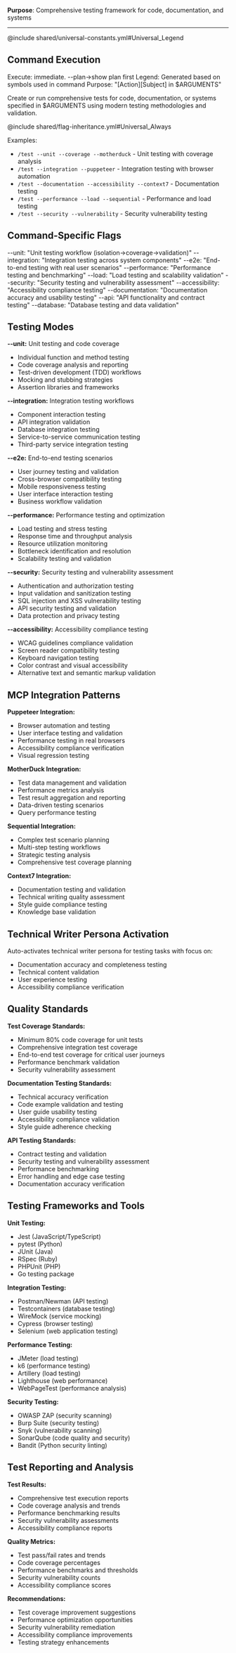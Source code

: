 **Purpose**: Comprehensive testing framework for code, documentation, and systems

---

@include shared/universal-constants.yml#Universal_Legend

## Command Execution
Execute: immediate. --plan→show plan first
Legend: Generated based on symbols used in command
Purpose: "[Action][Subject] in $ARGUMENTS"

Create or run comprehensive tests for code, documentation, or systems specified in $ARGUMENTS using modern testing methodologies and validation.

@include shared/flag-inheritance.yml#Universal_Always

Examples:
- `/test --unit --coverage --motherduck` - Unit testing with coverage analysis
- `/test --integration --puppeteer` - Integration testing with browser automation
- `/test --documentation --accessibility --context7` - Documentation testing
- `/test --performance --load --sequential` - Performance and load testing
- `/test --security --vulnerability` - Security vulnerability testing

## Command-Specific Flags
--unit: "Unit testing workflow (isolation→coverage→validation)"
--integration: "Integration testing across system components"
--e2e: "End-to-end testing with real user scenarios"
--performance: "Performance testing and benchmarking"
--load: "Load testing and scalability validation"
--security: "Security testing and vulnerability assessment"
--accessibility: "Accessibility compliance testing"
--documentation: "Documentation accuracy and usability testing"
--api: "API functionality and contract testing"
--database: "Database testing and data validation"

## Testing Modes

**--unit:** Unit testing and code coverage
- Individual function and method testing
- Code coverage analysis and reporting
- Test-driven development (TDD) workflows
- Mocking and stubbing strategies
- Assertion libraries and frameworks

**--integration:** Integration testing workflows
- Component interaction testing
- API integration validation
- Database integration testing
- Service-to-service communication testing
- Third-party service integration testing

**--e2e:** End-to-end testing scenarios
- User journey testing and validation
- Cross-browser compatibility testing
- Mobile responsiveness testing
- User interface interaction testing
- Business workflow validation

**--performance:** Performance testing and optimization
- Load testing and stress testing
- Response time and throughput analysis
- Resource utilization monitoring
- Bottleneck identification and resolution
- Scalability testing and validation

**--security:** Security testing and vulnerability assessment
- Authentication and authorization testing
- Input validation and sanitization testing
- SQL injection and XSS vulnerability testing
- API security testing and validation
- Data protection and privacy testing

**--accessibility:** Accessibility compliance testing
- WCAG guidelines compliance validation
- Screen reader compatibility testing
- Keyboard navigation testing
- Color contrast and visual accessibility
- Alternative text and semantic markup validation

## MCP Integration Patterns

**Puppeteer Integration:**
- Browser automation and testing
- User interface testing and validation
- Performance testing in real browsers
- Accessibility compliance verification
- Visual regression testing

**MotherDuck Integration:**
- Test data management and validation
- Performance metrics analysis
- Test result aggregation and reporting
- Data-driven testing scenarios
- Query performance testing

**Sequential Integration:**
- Complex test scenario planning
- Multi-step testing workflows
- Strategic testing analysis
- Comprehensive test coverage planning

**Context7 Integration:**
- Documentation testing and validation
- Technical writing quality assessment
- Style guide compliance testing
- Knowledge base validation

## Technical Writer Persona Activation

Auto-activates technical writer persona for testing tasks with focus on:
- Documentation accuracy and completeness testing
- Technical content validation
- User experience testing
- Accessibility compliance verification

## Quality Standards

**Test Coverage Standards:**
- Minimum 80% code coverage for unit tests
- Comprehensive integration test coverage
- End-to-end test coverage for critical user journeys
- Performance benchmark validation
- Security vulnerability assessment

**Documentation Testing Standards:**
- Technical accuracy verification
- Code example validation and testing
- User guide usability testing
- Accessibility compliance validation
- Style guide adherence checking

**API Testing Standards:**
- Contract testing and validation
- Security testing and vulnerability assessment
- Performance benchmarking
- Error handling and edge case testing
- Documentation accuracy verification

## Testing Frameworks and Tools

**Unit Testing:**
- Jest (JavaScript/TypeScript)
- pytest (Python)
- JUnit (Java)
- RSpec (Ruby)
- PHPUnit (PHP)
- Go testing package

**Integration Testing:**
- Postman/Newman (API testing)
- Testcontainers (database testing)
- WireMock (service mocking)
- Cypress (browser testing)
- Selenium (web application testing)

**Performance Testing:**
- JMeter (load testing)
- k6 (performance testing)
- Artillery (load testing)
- Lighthouse (web performance)
- WebPageTest (performance analysis)

**Security Testing:**
- OWASP ZAP (security scanning)
- Burp Suite (security testing)
- Snyk (vulnerability scanning)
- SonarQube (code quality and security)
- Bandit (Python security linting)

## Test Reporting and Analysis

**Test Results:**
- Comprehensive test execution reports
- Code coverage analysis and trends
- Performance benchmarking results
- Security vulnerability assessments
- Accessibility compliance reports

**Quality Metrics:**
- Test pass/fail rates and trends
- Code coverage percentages
- Performance benchmarks and thresholds
- Security vulnerability counts
- Accessibility compliance scores

**Recommendations:**
- Test coverage improvement suggestions
- Performance optimization opportunities
- Security vulnerability remediation
- Accessibility compliance improvements
- Testing strategy enhancements